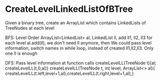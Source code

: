 # CreateLevelLinkedListOfBTree
Given a binary tree, create an ArrayList which contains LinkedLists of TreeNodes at each level

BFS: Level Order
ArrayList<LinkedList<TreeNode>> al, LinkedList<TreeNode> ll, add ll1, ll2, ll3 for each level
al.add(ll), we don't need ll anymore, then We could pass level information, switch names in while loop, instead of created ll1,ll2,ll3. Only one ll is enough

DFS:
Pass level information at function calls
createLevelLL(TreeNode t){al; createLevelLL(t,0,al)}
createLevelLL(TreeNode t, int level, ArrayList<> al){ createLevelLL(t.left,level+1,al);createLevelLL(t.right,level+1,al);}





